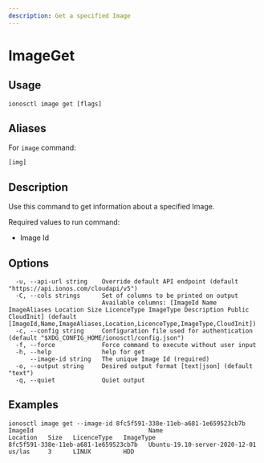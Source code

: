 ```yaml
---
description: Get a specified Image
---
```


# ImageGet

## Usage

```text
ionosctl image get [flags]
```

## Aliases

For `image` command:
```text
[img]
```

## Description

Use this command to get information about a specified Image.

Required values to run command:

* Image Id

## Options

```text
  -u, --api-url string    Override default API endpoint (default "https://api.ionos.com/cloudapi/v5")
  -C, --cols strings      Set of columns to be printed on output 
                          Available columns: [ImageId Name ImageAliases Location Size LicenceType ImageType Description Public CloudInit] (default [ImageId,Name,ImageAliases,Location,LicenceType,ImageType,CloudInit])
  -c, --config string     Configuration file used for authentication (default "$XDG_CONFIG_HOME/ionosctl/config.json")
  -f, --force             Force command to execute without user input
  -h, --help              help for get
      --image-id string   The unique Image Id (required)
  -o, --output string     Desired output format [text|json] (default "text")
  -q, --quiet             Quiet output
```

## Examples

```text
ionosctl image get --image-id 8fc5f591-338e-11eb-a681-1e659523cb7b 
ImageId                                Name                             Location   Size   LicenceType   ImageType
8fc5f591-338e-11eb-a681-1e659523cb7b   Ubuntu-19.10-server-2020-12-01   us/las     3      LINUX         HDD
```

